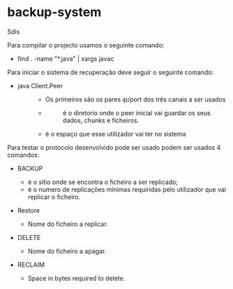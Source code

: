 # backup-system
Sdis

Para compilar o projecto usamos o seguinte comando:
  - find . -name "*.java" | xargs javac

Para iniciar o sistema de recuperação deve seguir o seguinte comando:
 - java Client.Peer <Multicast Control Channel> <port> <Muticast Backup Channel> <port> <Muticast Restore Channel> <port> <dir> <space>
    - Os primeiros são os pares ip/port dos três canais a ser usados
    - <dir> é o diretorio onde o peer inicial vai guardar os seus dados, chunks e ficheiros.
    - <space> é o espaço que esse utilizador vai ter no sistema

Para testar o protocolo desenvolvido pode ser usado podem ser usados 4 comandos:
- BACKUP <File Path> <Replication Degree>
  - <File Path> é o sítio onde se encontra o ficheiro a ser replicado;
  - <Replication Degree> é o numero de replicações mínimas requiridas pelo utilizador que vai replicar o ficheiro.
  
- Restore <Ficheiro> 
  - Nome do ficheiro a replicar.
  
- DELETE <Ficheiro>
  - Nome do ficheiro a apagar.
  
- RECLAIM <Space>
  - Space in bytes required to delete.
